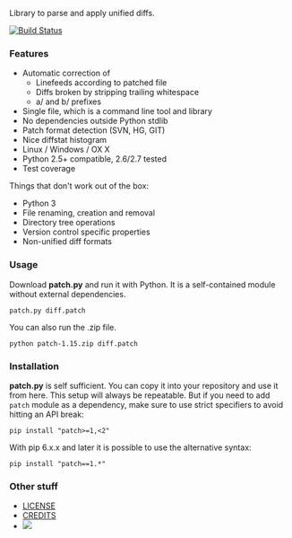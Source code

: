 Library to parse and apply unified diffs.

[![Build Status](https://img.shields.io/travis/techtonik/python-patch.svg)](https://travis-ci.org/techtonik/python-patch)

### Features

 * Automatic correction of
   * Linefeeds according to patched file
   * Diffs broken by stripping trailing whitespace
   * a/ and b/ prefixes
 * Single file, which is a command line tool and library
 * No dependencies outside Python stdlib
 * Patch format detection (SVN, HG, GIT)
 * Nice diffstat histogram
 * Linux / Windows / OX X
 * Python 2.5+ compatible, 2.6/2.7 tested
 * Test coverage

Things that don't work out of the box:

 * Python 3
 * File renaming, creation and removal
 * Directory tree operations
 * Version control specific properties
 * Non-unified diff formats


### Usage

Download **patch.py** and run it with Python. It is a self-contained
module without external dependencies.

    patch.py diff.patch

You can also run the .zip file.
    
    python patch-1.15.zip diff.patch

### Installation

**patch.py** is self sufficient. You can copy it into your repository
and use it from here. This setup will always be repeatable. But if
you need to add `patch` module as a dependency, make sure to use strict
specifiers to avoid hitting an API break:

    pip install "patch>=1,<2"

With pip 6.x.x and later it is possible to use the alternative syntax:

    pip install "patch==1.*"


### Other stuff

* [LICENSE](doc/LICENSE)
* [CREDITS](doc/CREDITS)
* <a href="https://gratipay.com/techtonik/"><img src='https://img.shields.io/gratipay/techtonik.svg'/></a>
